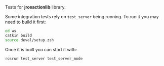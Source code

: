 Tests for **jrosactionlib** library.

Some integration tests rely on `test_server` being running. To run it you may need to build it first:

``` bash
cd ws
catkin build
source devel/setup.zsh
```

Once it is built you can start it with:

``` bash
rosrun test_server test_server_node
```
